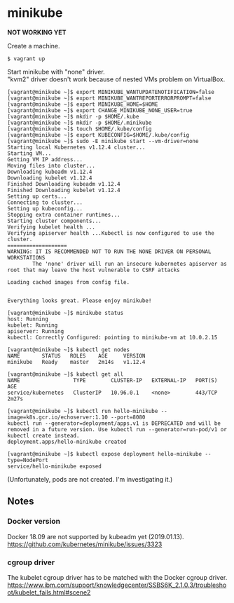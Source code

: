 minikube
===

**NOT WORKING YET**

Create a machine.
```
$ vagrant up
```

Start minikube with "none" driver.  
"kvm2" driver doesn't work because of nested VMs problem on VirtualBox.
```
[vagrant@minikube ~]$ export MINIKUBE_WANTUPDATENOTIFICATION=false
[vagrant@minikube ~]$ export MINIKUBE_WANTREPORTERRORPROMPT=false
[vagrant@minikube ~]$ export MINIKUBE_HOME=$HOME
[vagrant@minikube ~]$ export CHANGE_MINIKUBE_NONE_USER=true
[vagrant@minikube ~]$ mkdir -p $HOME/.kube
[vagrant@minikube ~]$ mkdir -p $HOME/.minikube
[vagrant@minikube ~]$ touch $HOME/.kube/config
[vagrant@minikube ~]$ export KUBECONFIG=$HOME/.kube/config
[vagrant@minikube ~]$ sudo -E minikube start --vm-driver=none
Starting local Kubernetes v1.12.4 cluster...
Starting VM...
Getting VM IP address...
Moving files into cluster...
Downloading kubeadm v1.12.4
Downloading kubelet v1.12.4
Finished Downloading kubeadm v1.12.4
Finished Downloading kubelet v1.12.4
Setting up certs...
Connecting to cluster...
Setting up kubeconfig...
Stopping extra container runtimes...
Starting cluster components...
Verifying kubelet health ...
Verifying apiserver health ...Kubectl is now configured to use the cluster.
===================
WARNING: IT IS RECOMMENDED NOT TO RUN THE NONE DRIVER ON PERSONAL WORKSTATIONS
        The 'none' driver will run an insecure kubernetes apiserver as root that may leave the host vulnerable to CSRF attacks

Loading cached images from config file.


Everything looks great. Please enjoy minikube!
```

```
[vagrant@minikube ~]$ minikube status
host: Running
kubelet: Running
apiserver: Running
kubectl: Correctly Configured: pointing to minikube-vm at 10.0.2.15

[vagrant@minikube ~]$ kubectl get nodes
NAME       STATUS   ROLES    AGE     VERSION
minikube   Ready    master   2m14s   v1.12.4

[vagrant@minikube ~]$ kubectl get all
NAME                 TYPE        CLUSTER-IP   EXTERNAL-IP   PORT(S)   AGE
service/kubernetes   ClusterIP   10.96.0.1    <none>        443/TCP   2m27s
```

```
[vagrant@minikube ~]$ kubectl run hello-minikube --image=k8s.gcr.io/echoserver:1.10 --port=8080
kubectl run --generator=deployment/apps.v1 is DEPRECATED and will be removed in a future version. Use kubectl run --generator=run-pod/v1 or kubectl create instead.
deployment.apps/hello-minikube created

[vagrant@minikube ~]$ kubectl expose deployment hello-minikube --type=NodePort
service/hello-minikube exposed
```

(Unfortunately, pods are not created. I'm investigating it.)

## Notes

### Docker version

Docker 18.09 are not supported by kubeadm yet (2019.01.13).  
https://github.com/kubernetes/minikube/issues/3323

### cgroup driver

The kubelet cgroup driver has to be matched with the Docker cgroup driver.  
https://www.ibm.com/support/knowledgecenter/SSBS6K_2.1.0.3/troubleshoot/kubelet_fails.html#scene2
